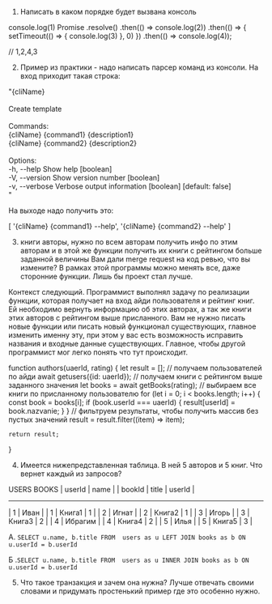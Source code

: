 1. Написать в каком порядке будет вызвана консоль

console.log(1)
Promise
    .resolve()
    .then(() => console.log(2))
    .then(() => {
        setTimeout(() => {
            console.log(3)
        }, 0)
    })
    .then(() => console.log(4));

// 1,2,4,3


2. Пример из практики - надо написать парсер команд из консоли. На вход приходит такая строка:

"{cliName} <command> \
\
Create template\
\
Commands:\
  {cliName} {command1}  {description1}\
  {cliName} {command2}  {description2}\
\
Options:\
  -h, --help     Show help  [boolean]\
  -V, --version  Show version number  [boolean]\
  -v, --verbose  Verbose output information  [boolean] [default: false]\
"

На выходе надо получить это:

[
  '{cliName} {command1} --help',
  '{cliName} {command2} --help'
]

3. книги авторы, нужно по всем авторам получить инфо по этим авторам и в этой же функции получить их книги с рейтингом больше заданной величины
Вам дали merge request на код ревью, что вы измените?
В рамках этой программы можно менять все, даже сторонние функции. Лишь бы проект стал лучше.

Контекст следующий. Программист выполнял задачу по реализации функции, которая получает на вход айди пользователя и рейтинг книг. Ей необходимо вернуть информацию об этих авторах, а так же книги этих авторов с рейтингом выше присланного. Вам не нужно писать новые функции или писать новый функционал существующих, главное изменить именну эту, при этом у вас есть возможность исправить названия и входные данные существующих. Главное, чтобы другой программист мог легко понять что тут происходит.

function authors(uaerId, rating) {
    let result = [];
    // получаем пользователей по айди 
    await getusers({id: uaerId});
    // получаем книги с рейтингом выше заданного значения
    let books = await getBooks(rating);
    // выбираем все книги по присланному пользователю
    for (let i = 0; i < books.length; i++) {
        const book = books[i];
        if (book.userId === uaerId) {
            result[userId] = book.nazvanie;
        }
    }
    // фильтруем результаты, чтобы получить массив без пустых значений 
    result = result.filter((item) => item);

    return result;
}

4. Имеется нижепредставленная таблица. В ней 5 авторов и 5 книг. Что вернет каждый из запросов?

USERS                                             BOOKS
| userId | name    |                              | bookId | title  | userId |
______________________________________________________________________________
|    1   | Иван    |                              |    1   | Книга1 |   1    |
|    2   | Игнат   |                              |    2   | Книга2 |   1    |
|    3   | Игорь   |                              |    3   | Книга3 |   2    |
|    4   | Ибрагим |                              |    4   | Книга4 |   2    |
|    5   | Илья    |                              |    5   | Книга5 |   3    |

А. `SELECT u.name, b.title FROM 
users as u
LEFT JOIN books as b
ON u.userId = b.userId
`

Б .`SELECT u.name, b.title FROM 
users as u
INNER JOIN books as b
ON u.userId = b.userId
`

5. Что такое транзакция и зачем она нужна? Лучше отвечать своими словами и придумать простенький пример где это особенно нужно.
